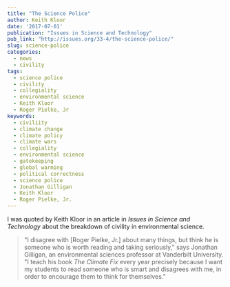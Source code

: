 ```yaml
---
title: "The Science Police"
author: Keith Kloor
date: '2017-07-01'
publication: "Issues in Science and Technology"
pub_link: "http://issues.org/33-4/the-science-police/"
slug: science-police
categories:
  - news
  - civility
tags:
  - science police
  - civility
  - collegiality
  - environmental science
  - Keith Kloor
  - Roger Pielke, Jr
keywords:
  - civiliity
  - climate change
  - climate policy
  - climate wars
  - collegiality
  - environmental science
  - gatekeeping
  - global warming
  - political correctness
  - science police
  - Jonathan Gilligan
  - Keith Kloor
  - Roger Pielke, Jr.
---
```


I was quoted by Keith Kloor in an article in _Issues in Science and Technology_
about the breakdown of civility in environmental science.

<!--more-->

> "I disagree with [Roger Pielke, Jr.] about many things, but think he is someone 
> who is worth reading and taking seriously," says Jonathan Gilligan, an 
> environmental sciences professor at Vanderbilt University. 
> "I teach his book _The Climate Fix_ every year precisely because I want my 
> students to read someone who is smart and disagrees with me, in order to encourage 
> them to think for themselves."
